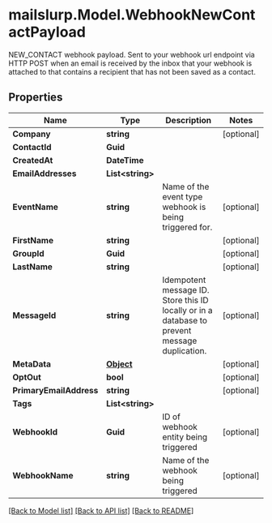 # mailslurp.Model.WebhookNewContactPayload
NEW_CONTACT webhook payload. Sent to your webhook url endpoint via HTTP POST when an email is received by the inbox that your webhook is attached to that contains a recipient that has not been saved as a contact.
## Properties

Name | Type | Description | Notes
------------ | ------------- | ------------- | -------------
**Company** | **string** |  | [optional] 
**ContactId** | **Guid** |  | 
**CreatedAt** | **DateTime** |  | 
**EmailAddresses** | **List&lt;string&gt;** |  | 
**EventName** | **string** | Name of the event type webhook is being triggered for. | [optional] 
**FirstName** | **string** |  | [optional] 
**GroupId** | **Guid** |  | [optional] 
**LastName** | **string** |  | [optional] 
**MessageId** | **string** | Idempotent message ID. Store this ID locally or in a database to prevent message duplication. | [optional] 
**MetaData** | [**Object**]() |  | [optional] 
**OptOut** | **bool** |  | [optional] 
**PrimaryEmailAddress** | **string** |  | [optional] 
**Tags** | **List&lt;string&gt;** |  | 
**WebhookId** | **Guid** | ID of webhook entity being triggered | [optional] 
**WebhookName** | **string** | Name of the webhook being triggered | [optional] 

[[Back to Model list]](../README#documentation-for-models) [[Back to API list]](../README#documentation-for-api-endpoints) [[Back to README]](../README)

